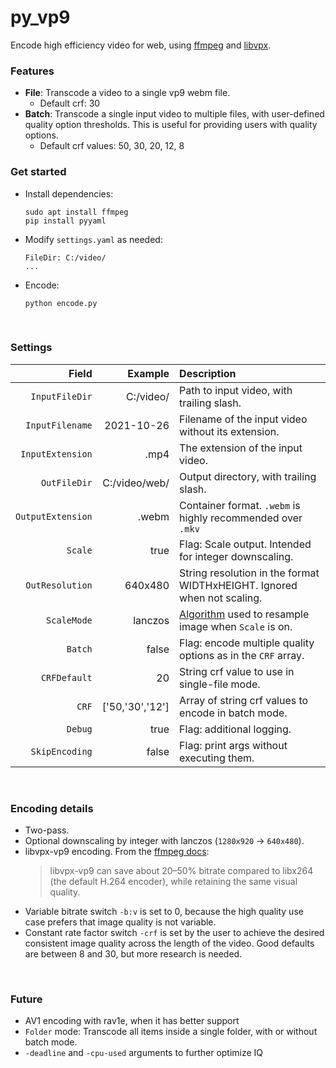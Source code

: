 # py_vp9

Encode high efficiency video for web, using [ffmpeg](https://ffmpeg.org/) and [libvpx](https://github.com/webmproject/libvpx).

### Features
- **File**: Transcode a video to a single vp9 webm file.
	- Default crf: 30
- **Batch**: Transcode a single input video to multiple files, with user-defined quality option thresholds. This is useful for providing users with quality options.
	- Default crf values: 50, 30, 20, 12, 8

### Get started

- Install dependencies:
  ```
  sudo apt install ffmpeg
  pip install pyyaml
  ```
- Modify `settings.yaml` as needed:
  ```
  FileDir: C:/video/
  ...
  ```
- Encode:
  ```
  python encode.py
  ```

<br>

### Settings

| Field  | Example | Description |
| ---: | -------: | :--------- |
| `InputFileDir` | C:/video/ | Path to input video, with trailing slash. |
| `InputFilename` | 2021-10-26 | Filename of the input video without its extension. |
| `InputExtension` | .mp4 | The extension of the input video. |
| `OutFileDir` | C:/video/web/ | Output directory, with trailing slash. |
| `OutputExtension` | .webm | Container format. `.webm` is highly recommended over `.mkv` |
| `Scale` | true | Flag: Scale output. Intended for integer downscaling.
| `OutResolution` | 640x480 | String resolution in the format WIDTHxHEIGHT. Ignored when not scaling. |
| `ScaleMode` | lanczos | [Algorithm](https://ffmpeg.org/ffmpeg-scaler.html#toc-Scaler-Options) used to resample image when `Scale` is on. |
| `Batch` | false | Flag: encode multiple quality options as in the `CRF` array. |
| `CRFDefault` | 20 | String crf value to use in single-file mode. |
| `CRF` | ['50,'30','12'] | Array of string crf values to encode in batch mode. |
| `Debug` | true | Flag: additional logging. |
| `SkipEncoding` | false | Flag: print args without executing them. |

<br>

### Encoding details
- Two-pass.
- Optional downscaling by integer with lanczos (`1280x920` -> `640x480`).
- libvpx-vp9 encoding. From the [ffmpeg docs](https://trac.ffmpeg.org/wiki/Encode/VP9):
  >libvpx-vp9 can save about 20–50% bitrate compared to libx264 (the default H.264 encoder), while retaining the same visual quality.
- Variable bitrate switch `-b:v` is set to 0, because the high quality use case prefers that image quality is not variable.
- Constant rate factor switch `-crf` is set by the user to achieve the desired consistent image quality across the length of the video. Good defaults are between 8 and 30, but more research is needed.

<br>

### Future
- AV1 encoding with rav1e, when it has better support
- `Folder` mode: Transcode all items inside a single folder, with or without batch mode.
- `-deadline` and `-cpu-used` arguments to further optimize IQ
